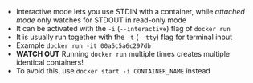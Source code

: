 - Interactive mode lets you use STDIN with a container, while *attached mode* only watches for STDOUT in read-only mode
- It can be activated with the `-i` (`--interactive`) flag of `docker run`
- It is usually run together with the `-t` (`--tty`) flag for terminal input
- Example `docker run -it 00a5c5a6c297db`
- **WATCH OUT** Running `docker run` multiple times creates multiple identical containers!
- To avoid this, use `docker start -i CONTAINER_NAME` instead

